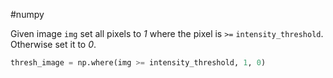 #numpy

Given image `img` set all pixels to *1* where the pixel is `>=` `intensity_threshold`. Otherwise set it to *0*.
```python
thresh_image = np.where(img >= intensity_threshold, 1, 0)
```
